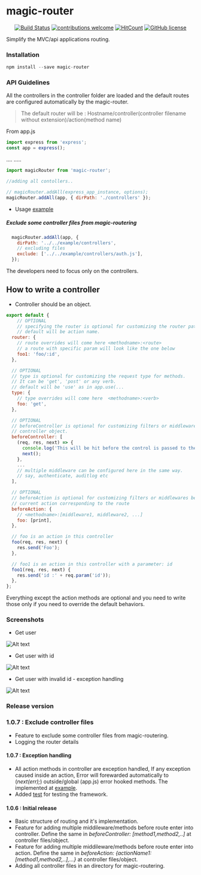 # magic-router

<div align="center">

[![Build Status](https://travis-ci.org/benhurdavies/magic-router.png?branch=master)](https://travis-ci.org/benhurdavies/magic-router)
[![contributions welcome](https://img.shields.io/badge/contributions-welcome-brightgreen.svg?style=flat)](https://github.com/benhurdavies/magic-router)
[![HitCount](http://hits.dwyl.io/benhurdavies/benhurdavies/magic-router.svg)](http://hits.dwyl.io/benhurdavies/benhurdavies/magic-router)
[![GitHub license](https://img.shields.io/github/license/benhurdavies/magic-router.svg?style=plastic)](https://github.com/benhurdavies/magic-router/blob/master/LICENSE)

</div>

Simplify the MVC/api applications routing.

### Installation

```javascript
npm install --save magic-router
```

### API Guidelines

All the controllers in the controller folder are loaded and the default routes are configured automatically by the magic-router.

> The default router will be : Hostname/controller(controller filename without extension)/action(method name)

From app.js

```javascript
import express from 'express';
const app = express();
```
....
.....
```javascript 
import magicRouter from 'magic-router';

//adding all contollers..

// magicRouter.addAll(express_app_instance, options);
magicRouter.addAll(app, { dirPath: './controllers' });

```
* Usage [example](./example) 

##### Exclude some controller files from magic-routering

```javascript
  magicRouter.addAll(app, {
    dirPath: '../../example/controllers',
    // excluding files
    exclude: ['../../example/controllers/auth.js'],
  });
```

The developers need to focus only on the controllers.

## How to write a controller

* Controller should be an object.

```javascript
export default {
    // OPTIONAL
    // specifying the router is optional for customizing the router path
    // default will be action name.
  router: {
    // route overrides will come here <methodname>:<route>
    // a route with specific param will look like the one below
    foo1: 'foo/:id',
  },

  // OPTIONAL
  // type is optional for customizing the request type for methods.
  // It can be 'get', 'post' or any verb. 
  // default will be 'use' as in app.use(...
  type: {
    // type overrides will come here  <methodname>:<verb> 
    foo: 'get',   
  },

  // OPTIONAL
  // beforeController is optional for customizing filters or middlewares before request enters
  // controller object.
  beforeController: [
    (req, res, next) => {
      console.log('This will be hit before the control is passed to the controller object.');      
      next();
    },
    ... 
    // multiple middleware can be configured here in the same way.
    // say, authenticate, auditlog etc
  ],

  // OPTIONAL
  // beforeAction is optional for customizing filters or middlewares before request enters
  // current action corresponding to the route
  beforeAction: {
    // <methodname>:[middleware1, middleware2, ...]  
    foo: [print],
  },

  // foo is an action in this controller
  foo(req, res, next) {
    res.send('Foo');
  },

  // foo1 is an action in this controller with a parameter: id
  foo1(req, res, next) {
    res.send('id :' + req.param('id'));
  },
};
```

Everything except the action methods are optional and you need to write 
those only if you need to override the default behaviors.

### Screenshots

* Get user

![Alt text](./Readme/user_get.png "Get user")

* Get user with id

![Alt text](./Readme/user_get_id.png "Get user with id")

* Get user with invalid id - exception handling

![Alt text](./Readme/user_get_invalidId.png "Get user with invalid id - exception handling")

### Release version

### 1.0.7 : Exclude controller files
* Feature to exclude some controller files from magic-routering. 
* Logging the router details

#### 1.0.7 : Exception handling
* All action methods in controller are exception handled, If any exception caused inside an action, Error will forewarded automatically to (_next(err);_) outside/global (app.js) error hooked methods. The implemented at [example](./example).
* Added [test](./test) for testing the framework.

#### 1.0.6 : Initial release
* Basic structure of routing and it's implementation.
* Feature for adding multiple middileware/methods before route enter into controller. Define the same in _beforeController: [method1,method2,..]_ at controller files/object.
* Feature for adding multiple middileware/methods before route enter into action. Define the same in _beforeAction: {actionName1:[method1,method2,..],...}_ at controller files/object.
* Adding all controller files in an directory for magic-routering.
